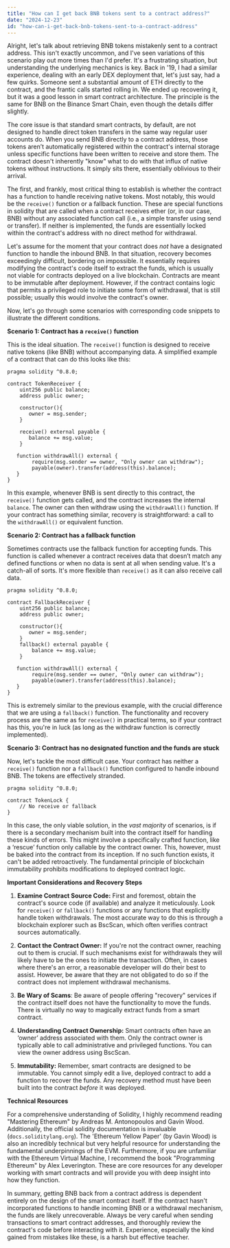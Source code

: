```yaml
---
title: "How can I get back BNB tokens sent to a contract address?"
date: "2024-12-23"
id: "how-can-i-get-back-bnb-tokens-sent-to-a-contract-address"
---
```


Alright, let's talk about retrieving BNB tokens mistakenly sent to a contract address. This isn't exactly uncommon, and I've seen variations of this scenario play out more times than I'd prefer. It's a frustrating situation, but understanding the underlying mechanics is key. Back in '19, I had a similar experience, dealing with an early DEX deployment that, let's just say, had a few quirks. Someone sent a substantial amount of ETH directly to the contract, and the frantic calls started rolling in. We ended up recovering it, but it was a good lesson in smart contract architecture. The principle is the same for BNB on the Binance Smart Chain, even though the details differ slightly.

The core issue is that standard smart contracts, by default, are not designed to handle direct token transfers in the same way regular user accounts do. When you send BNB directly to a contract address, those tokens aren’t automatically registered within the contract's internal storage unless specific functions have been written to receive and store them. The contract doesn't inherently "know" what to do with that influx of native tokens without instructions. It simply sits there, essentially oblivious to their arrival.

The first, and frankly, most critical thing to establish is whether the contract has a function to handle receiving native tokens. Most notably, this would be the `receive()` function or a fallback function. These are special functions in solidity that are called when a contract receives ether (or, in our case, BNB) without any associated function call (i.e., a simple transfer using send or transfer). If neither is implemented, the funds are essentially locked within the contract's address with no direct method for withdrawal.

Let's assume for the moment that your contract does *not* have a designated function to handle the inbound BNB. In that situation, recovery becomes exceedingly difficult, bordering on impossible. It essentially requires modifying the contract's code itself to extract the funds, which is usually not viable for contracts deployed on a live blockchain. Contracts are meant to be immutable after deployment. However, if the contract contains logic that permits a privileged role to initiate some form of withdrawal, that is still possible; usually this would involve the contract's owner.

Now, let's go through some scenarios with corresponding code snippets to illustrate the different conditions.

**Scenario 1: Contract has a `receive()` function**

This is the ideal situation. The `receive()` function is designed to receive native tokens (like BNB) without accompanying data. A simplified example of a contract that can do this looks like this:

```solidity
pragma solidity ^0.8.0;

contract TokenReceiver {
    uint256 public balance;
    address public owner;

    constructor(){
       owner = msg.sender;
    }

    receive() external payable {
       balance += msg.value;
    }

   function withdrawAll() external {
        require(msg.sender == owner, "Only owner can withdraw");
        payable(owner).transfer(address(this).balance);
   }
}
```

In this example, whenever BNB is sent directly to this contract, the `receive()` function gets called, and the contract increases the internal `balance`. The owner can then withdraw using the `withdrawAll()` function. If your contract has something similar, recovery is straightforward: a call to the `withdrawAll()` or equivalent function.

**Scenario 2: Contract has a fallback function**

Sometimes contracts use the fallback function for accepting funds. This function is called whenever a contract receives data that doesn’t match any defined functions or when no data is sent at all when sending value. It's a catch-all of sorts. It's more flexible than `receive()` as it can also receive call data.

```solidity
pragma solidity ^0.8.0;

contract FallbackReceiver {
    uint256 public balance;
    address public owner;

    constructor(){
       owner = msg.sender;
    }
    fallback() external payable {
        balance += msg.value;
    }

   function withdrawAll() external {
        require(msg.sender == owner, "Only owner can withdraw");
        payable(owner).transfer(address(this).balance);
   }
}
```

This is extremely similar to the previous example, with the crucial difference that we are using a `fallback()` function. The functionality and recovery process are the same as for `receive()` in practical terms, so if your contract has this, you're in luck (as long as the withdraw function is correctly implemented).

**Scenario 3: Contract has no designated function and the funds are stuck**

Now, let's tackle the most difficult case. Your contract has neither a `receive()` function nor a `fallback()` function configured to handle inbound BNB. The tokens are effectively stranded.

```solidity
pragma solidity ^0.8.0;

contract TokenLock {
    // No receive or fallback
}
```

In this case, the only viable solution, in the *vast majority* of scenarios, is if there is a secondary mechanism built into the contract itself for handling these kinds of errors. This might involve a specifically crafted function, like a ‘rescue’ function only callable by the contract owner. This, however, must be baked into the contract from its inception. If no such function exists, it can't be added retroactively. The fundamental principle of blockchain immutability prohibits modifications to deployed contract logic.

**Important Considerations and Recovery Steps**

1.  **Examine Contract Source Code:** First and foremost, obtain the contract's source code (if available) and analyze it meticulously. Look for `receive()` or `fallback()` functions or any functions that explicitly handle token withdrawals. The most accurate way to do this is through a blockchain explorer such as BscScan, which often verifies contract sources automatically.

2.  **Contact the Contract Owner:** If you're not the contract owner, reaching out to them is crucial. If such mechanisms exist for withdrawals they will likely have to be the ones to initiate the transaction. Often, in cases where there's an error, a reasonable developer will do their best to assist. However, be aware that they are not obligated to do so if the contract does not implement withdrawal mechanisms.

3. **Be Wary of Scams**: Be aware of people offering "recovery" services if the contract itself does not have the functionality to move the funds. There is virtually no way to magically extract funds from a smart contract.

4. **Understanding Contract Ownership:** Smart contracts often have an ‘owner’ address associated with them. Only the contract owner is typically able to call administrative and privileged functions. You can view the owner address using BscScan.

5. **Immutability:** Remember, smart contracts are designed to be immutable. You cannot simply edit a live, deployed contract to add a function to recover the funds. Any recovery method must have been built into the contract *before* it was deployed.

**Technical Resources**

For a comprehensive understanding of Solidity, I highly recommend reading "Mastering Ethereum" by Andreas M. Antonopoulos and Gavin Wood. Additionally, the official solidity documentation is invaluable (`docs.soliditylang.org`). The 'Ethereum Yellow Paper' (by Gavin Wood) is also an incredibly technical but very helpful resource for understanding the fundamental underpinnings of the EVM. Furthermore, if you are unfamiliar with the Ethereum Virtual Machine, I recommend the book "Programming Ethereum" by Alex Leverington. These are core resources for any developer working with smart contracts and will provide you with deep insight into how they function.

In summary, getting BNB back from a contract address is dependent entirely on the design of the smart contract itself. If the contract hasn't incorporated functions to handle incoming BNB or a withdrawal mechanism, the funds are likely unrecoverable. Always be very careful when sending transactions to smart contract addresses, and thoroughly review the contract's code before interacting with it. Experience, especially the kind gained from mistakes like these, is a harsh but effective teacher.
